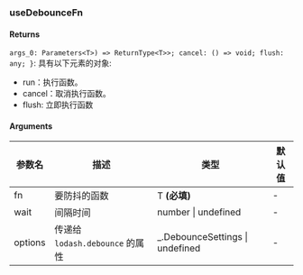 ### useDebounceFn

#### Returns
`args_0: Parameters<T>) => ReturnType<T>>; cancel: () => void; flush: any; }`: 具有以下元素的对象:
- run：执行函数。
- cancel：取消执行函数。
- flush: 立即执行函数

#### Arguments
|参数名|描述|类型|默认值|
|---|---|---|---|
|fn|要防抖的函数|T  **(必填)**|-|
|wait|间隔时间|number \| undefined |-|
|options|传递给 `lodash.debounce` 的属性|_.DebounceSettings \| undefined |-|